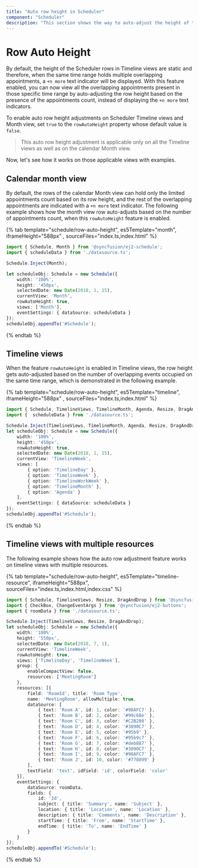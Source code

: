 ```yaml
---
title: "Auto row height in Scheduler"
component: "Scheduler"
description: "This section shows the way to auto-adjust the height of the work-cells of Scheduler based on the number of appointments present in those time ranges."
---
```


# Row Auto Height

By default, the height of the Scheduler rows in Timeline views are static and therefore, when the same time range holds multiple overlapping appointments, a `+n more` text indicator will be displayed. With this feature enabled, you can now view all the overlapping appointments present in those specific time range by auto-adjusting the row height based on the presence of the appointments count, instead of displaying the `+n more` text indicators.

To enable auto row height adjustments on Scheduler Timeline views and Month view, set `true` to the `rowAutoHeight` property whose default value is `false`.

> This auto row height adjustment is applicable only on all the Timeline views as well as on the calendar Month view.

Now, let's see how it works on those applicable views with examples.

## Calendar month view

By default, the rows of the calendar Month view can hold only the limited appointments count based on its row height, and the rest of the overlapping appointments are indicated with a `+n more` text indicator. The following example shows how the month view row auto-adjusts based on the number of appointments count, when this `rowAutoHeight` feature is enabled.

{% tab template="schedule/row-auto-height", es5Template="month", iframeHeight="588px" , sourceFiles="index.ts,index.html"  %}

```typescript
import { Schedule, Month } from '@syncfusion/ej2-schedule';
import { scheduleData } from './datasource.ts';

Schedule.Inject(Month);

let scheduleObj: Schedule = new Schedule({
    width: '100%',
    height: '450px',
    selectedDate: new Date(2018, 1, 15),
    currentView: 'Month',
    rowAutoHeight: true,
    views: ['Month'],
    eventSettings: { dataSource: scheduleData }
});
scheduleObj.appendTo('#Schedule');
```

{% endtab %}

## Timeline views

When the feature `rowAutoHeight` is enabled in Timeline views, the row height gets auto-adjusted based on the number of overlapping events occupied on the same time range, which is demonstrated in the following example.

{% tab template="schedule/row-auto-height", es5Template="timeline", iframeHeight="588px" , sourceFiles="index.ts,index.html"  %}

```typescript
import { Schedule, TimelineViews, TimelineMonth, Agenda, Resize, DragAndDrop } from '@syncfusion/ej2-schedule';
import {  scheduleData } from './datasource.ts';

Schedule.Inject(TimelineViews, TimelineMonth, Agenda, Resize, DragAndDrop);
let scheduleObj: Schedule = new Schedule({
    width: '100%',
    height: '450px',
    rowAutoHeight: true,
    selectedDate: new Date(2018, 1, 15),
    currentView: 'TimelineWeek',
    views: [
        { option: 'TimelineDay' },
        { option: 'TimelineWeek' },
        { option: 'TimelineWorkWeek' },
        { option: 'TimelineMonth' },
        { option: 'Agenda' }
    ],
    eventSettings: { dataSource: scheduleData }
});
scheduleObj.appendTo('#Schedule');
```

{% endtab %}

## Timeline views with multiple resources

The following example shows how the auto row adjustment feature works on timeline views with multiple resources.

{% tab template="schedule/row-auto-height", es5Template="timeline-resource", iframeHeight="588px", sourceFiles="index.ts,index.html,index.css"  %}

```typescript
import { Schedule, TimelineViews, Resize, DragAndDrop } from '@syncfusion/ej2-schedule';
import { CheckBox, ChangeEventArgs } from '@syncfusion/ej2-buttons';
import { roomData } from './datasource.ts';

Schedule.Inject(TimelineViews, Resize, DragAndDrop);
let scheduleObj: Schedule = new Schedule({
    width: '100%',
    height: '550px',
    selectedDate: new Date(2018, 7, 1),
    currentView: 'TimelineWeek',
    rowAutoHeight: true,
    views: ['TimelineDay', 'TimelineWeek'],
    group: {
        enableCompactView: false,
        resources: ['MeetingRoom']
    },
    resources: [{
        field: 'RoomId', title: 'Room Type',
        name: 'MeetingRoom', allowMultiple: true,
        dataSource: [
            { text: 'Room A', id: 1, color: '#98AFC7' },
            { text: 'Room B', id: 2, color: '#99c68e' },
            { text: 'Room C', id: 3, color: '#C2B280' },
            { text: 'Room D', id: 4, color: '#3090C7' },
            { text: 'Room E', id: 5, color: '#95b9' },
            { text: 'Room F', id: 6, color: '#95b9c7' },
            { text: 'Room G', id: 7, color: '#deb887' },
            { text: 'Room H', id: 8, color: '#3090C7' },
            { text: 'Room I', id: 9, color: '#98AFC7' },
            { text: 'Room J', id: 10, color: '#778899' }
        ],
        textField: 'text', idField: 'id', colorField: 'color'
    }],
    eventSettings: {
        dataSource: roomData,
        fields: {
            id: 'Id',
            subject: { title: 'Summary', name: 'Subject' },
            location: { title: 'Location', name: 'Location' },
            description: { title: 'Comments', name: 'Description' },
            startTime: { title: 'From', name: 'StartTime' },
            endTime: { title: 'To', name: 'EndTime' }
        }
    }
});
scheduleObj.appendTo('#Schedule');
```

{% endtab %}